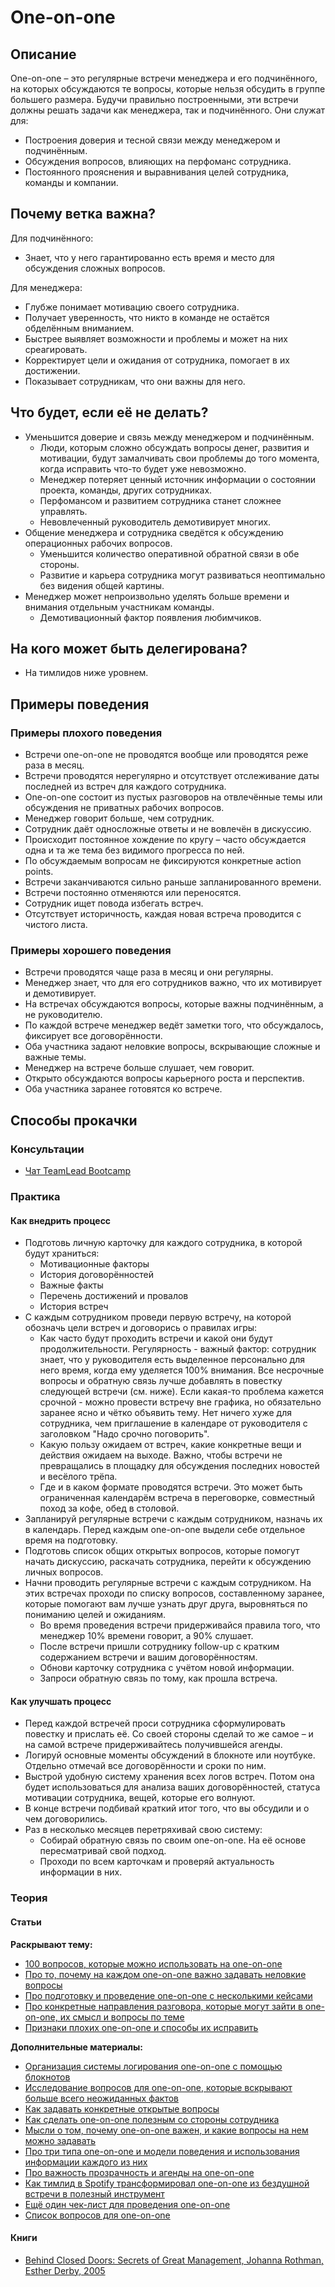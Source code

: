 # One-on-one
## Описание
One-on-one – это регулярные встречи менеджера и его подчинённого, на которых обсуждаются те вопросы, которые нельзя обсудить в группе большего размера. Будучи правильно построенными, эти встречи должны решать задачи как менеджера, так и подчинённого. Они служат для:
- Построения доверия и тесной связи между менеджером и подчинённым.
- Обсуждения вопросов, влияющих на перфоманс сотрудника.
- Постоянного прояснения и выравнивания целей сотрудника, команды и компании.

## Почему ветка важна?
Для подчинённого:
- Знает, что у него гарантированно есть время и место для обсуждения сложных вопросов.

Для менеджера:
- Глубже понимает мотивацию своего сотрудника.
- Получает уверенность, что никто в команде не остаётся обделённым вниманием.
- Быстрее выявляет возможности и проблемы и может на них среагировать.
- Корректирует цели и ожидания от сотрудника, помогает в их достижении.
- Показывает сотрудникам, что они важны для него.

## Что будет, если её не делать?
- Уменьшится доверие и связь между менеджером и подчинённым.
    - Люди, которым сложно обсуждать вопросы денег, развития и мотивации, будут замалчивать свои проблемы до того момента, когда исправить что-то будет уже невозможно.
    - Менеджер потеряет ценный источник информации о состоянии проекта, команды, других сотрудниках.
    - Перфомансом и развитием сотрудника станет сложнее управлять.
    - Невовлеченный руководитель демотивирует многих.
- Общение менеджера и сотрудника сведётся к обсуждению операционных рабочих вопросов.
    - Уменьшится количество оперативной обратной связи в обе стороны.
    - Развитие и карьера сотрудника могут развиваться неоптимально без видения общей картины.
- Менеджер может непроизвольно уделять больше времени и внимания отдельным участникам команды.
    - Демотивационный фактор появления любимчиков.

## На кого может быть делегирована?
- На тимлидов ниже уровнем.

## Примеры поведения
### Примеры плохого поведения
- Встречи one-on-one не проводятся вообще или проводятся реже раза в месяц.
- Встречи проводятся нерегулярно и отсутствует отслеживание даты последней из встреч для каждого сотрудника.
- One-on-one состоит из пустых разговоров на отвлечённые темы или обсуждения не приватных рабочих вопросов.
- Менеджер говорит больше, чем сотрудник.
- Сотрудник даёт односложные ответы и не вовлечён в дискуссию.
- Происходит постоянное хождение по кругу – часто обсуждается одна и та же тема без видимого прогресса по ней.
- По обсуждаемым вопросам не фиксируются конкретные action points.
- Встречи заканчиваются сильно раньше запланированного времени.
- Встречи постоянно отменяются или переносятся.
- Сотрудник ищет повода избегать встреч.
- Отсутствует историчность, каждая новая встреча проводится с чистого листа.

### Примеры хорошего поведения
- Встречи проводятся чаще раза в месяц и они регулярны.
- Менеджер знает, что для его сотрудников важно, что их мотивирует и демотивирует.
- На встречах обсуждаются вопросы, которые важны подчинённым, а не руководителю.
- По каждой встрече менеджер ведёт заметки того, что обсуждалось, фиксирует все договорённости.
- Оба участника задают неловкие вопросы, вскрывающие сложные и важные темы.
- Менеджер на встрече больше слушает, чем говорит.
- Открыто обсуждаются вопросы карьерного роста и перспектив.
- Оба участника заранее готовятся ко встрече.

## Способы прокачки
### Консультации
- [Чат TeamLead Bootcamp](https://t.me/tlbootcamp)

### Практика
#### Как внедрить процесс
- Подготовь личную карточку для каждого сотрудника, в которой будут храниться:
    - Мотивационные факторы
    - История договорённостей
    - Важные факты
    - Перечень достижений и провалов
    - История встреч
- С каждым сотрудником проведи первую встречу, на которой обозначь цели встреч и договорись о правилах игры:
    - Как часто будут проходить встречи и какой они будут продолжительности. Регулярность - важный фактор: сотрудник знает, что у руководителя есть выделенное персонально для него время, когда ему уделяется 100% внимания. Все несрочные вопросы и обратную связь лучше добавлять в повестку следующей встречи (см. ниже). Если какая-то проблема кажется срочной - можно провести встречу вне графика, но обязательно заранее ясно и чётко объявить тему. Нет ничего хуже для сотрудника, чем приглашение в календаре от руководителя с заголовком "Надо срочно поговорить".
    - Какую пользу ожидаем от встреч, какие конкретные вещи и действия ожидаем на выходе. Важно, чтобы встречи не превращались в площадку для обсуждения последних новостей и весёлого трёпа.
    - Где и в каком формате проводятся встречи. Это может быть ограниченная календарём встреча в переговорке, совместный поход за кофе, обед в столовой.
- Запланируй регулярные встречи с каждым сотрудником, назначь их в календарь. Перед каждым one-on-one выдели себе отдельное время на подготовку.
- Подготовь список общих открытых вопросов, которые помогут начать дискуссию, раскачать сотрудника, перейти к обсуждению личных вопросов.
- Начни проводить регулярные встречи с каждым сотрудником. На этих встречах проходи по списку вопросов, составленному заранее, которые помогают вам лучше узнать друг друга, выровняться по пониманию целей и ожиданиям.
    - Во время проведения встречи придерживайся правила того, что менеджер 10% времени говорит, а 90% слушает.
    - После встречи пришли сотруднику follow-up с кратким содержанием встречи и вашим договорённостям.
    - Обнови карточку сотрудника с учётом новой информации.
    - Запроси обратную связь по тому, как прошла встреча.

#### Как улучшать процесс
- Перед каждой встречей проси сотрудника сформулировать повестку и прислать её. Со своей стороны сделай то же самое – и на самой встрече придерживайтесь получившейся агенды.
- Логируй основные моменты обсуждений в блокноте или ноутбуке. Отдельно отмечай все договорённости и сроки по ним.
- Выстрой удобную систему хранения всех логов встреч. Потом она будет использоваться для анализа ваших договорённостей, статуса мотивации сотрудника, вещей, которые его волнуют.
- В конце встречи подбивай краткий итог того, что вы обсудили и о чем договорились.
- Раз в несколько месяцев перетряхивай свою систему:
    - Собирай обратную связь по своим one-on-one. На её основе пересматривай свой подход.
    - Проходи по всем карточкам и проверяй актуальность информации в них.

### Теория
#### Статьи
**Раскрывают тему:**
- [100 вопросов, которые можно использовать на one-on-one](https://jasonevanish.com/2014/05/29/101-questions-to-ask-in-1-on-1s/)
- [Про то, почему на каждом one-on-one важно задавать неловкие вопросы](https://medium.com/@mrabkin/the-art-of-the-awkward-1-1-f4e1dcbd1c5c)
- [Про подготовку и проведение one-on-one с несколькими кейсами](https://hbr.org/2016/08/how-to-make-your-one-on-ones-with-employees-more-productive)
- [Про конкретные направления разговора, которые могут зайти в one-on-one, их смысл и вопросы по теме](https://moz.com/blog/conducting-effective-and-regular-oneonones)
- [Признаки плохих one-on-one и способы их исправить](https://getlighthouse.com/blog/one-to-one-meeting/)

**Дополнительные материалы:**
- [Организация системы логирования one-on-one с помощью блокнотов](http://marcgg.com/blog/2017/10/09/paper-note-taking-meetings/)
- [Исследование вопросов для one-on-one, которые вскрывают больше всего неожиданных фактов](https://m.signalvnoise.com/the-9-questions-that-uncover-the-most-surprising-insights-from-employees/)
- [Как задавать конкретные открытые вопросы](https://medium.com/signal-v-noise/specific-questions-yield-specific-answers-df790a63a90c)
- [Как сделать one-on-one полезным со стороны сотрудника](https://getlighthouse.com/blog/effective-1-on-1-meetings/)
- [Мысли о том, почему one-on-one важен, и какие вопросы на нем можно задавать](https://a16z.com/2012/08/30/one-on-one/)
- [Про три типа one-on-one и модели поведения и использования информации каждого из них](http://randsinrepose.com/archives/the-update-the-vent-and-the-disaster/)
- [Про важность прозрачность и агенды на one-on-one](https://opensource.com/open-organization/18/5/open-one-on-one-meetings-guide)
- [Как тимлид в Spotify трансформировал one-on-one из бездушной встречи в полезный инструмент](https://labs.spotify.com/2015/12/16/a-101-on-11s/)
- [Ещё один чек-лист для проведения one-on-one](https://hbswk.hbs.edu/item/master-the-one-on-one-meeting)
- [Список вопросов для one-on-one](https://github.com/VGraupera/1on1-questions)

#### Книги
- [Behind Closed Doors: Secrets of Great Management, Johanna Rothman, Esther Derby, 2005](https://www.amazon.com/Behind-Closed-Doors-Management-Programmers-ebook/dp/B00A4OA6UQ/)
